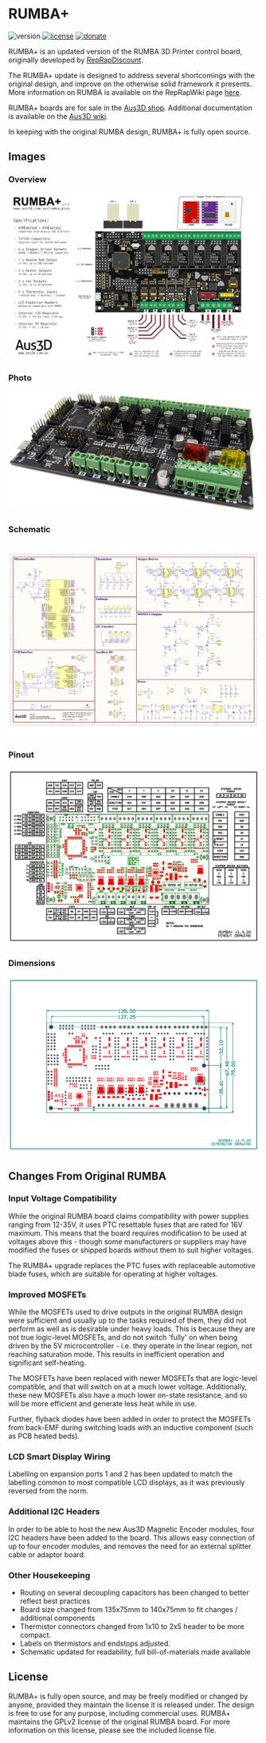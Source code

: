 # RUMBA+
![version](https://img.shields.io/badge/version-1.4.2A-blue)
[![license](https://img.shields.io/badge/license-GPLv2-green)](https://github.com/Aus3D/RUMBA-Plus/blob/master/gpl-2.0.txt)
[![donate](https://img.shields.io/badge/donate-PayPal-green.svg)](https://www.paypal.com/cgi-bin/webscr?cmd=_s-xclick&hosted_button_id=9TH49ER5JUZBW&source=url)

RUMBA+ is an updated version of the RUMBA 3D Printer control board, originally developed by [RepRapDiscount](http://www.reprapdiscount.com/). 

The RUMBA+ update is designed to address several shortcomings with the original design, and improve on the otherwise solid framework it presents. More information on RUMBA is available on the RepRapWiki page [here](http://reprap.org/wiki/RUMBA).

RUMBA+ boards are for sale in the [Aus3D shop](http://aus3d.com.au/rumba-plus). Additional documentation is available on the [Aus3D wiki](http://wiki.aus3d.com.au/RUMBA_Plus).

In keeping with the original RUMBA design, RUMBA+ is fully open source.

## Images
### Overview
![RUMBA+ Overview](https://raw.githubusercontent.com/Aus3D/RUMBA-Plus/master/Resources/Images/OverviewGraphic.png "RUMBA+ Overview")
### Photo
![RUMBA+ Photo](https://raw.githubusercontent.com/Aus3D/RUMBA-Plus/master/Resources/Images/BoardPhoto.jpg "RUMBA+ Photo")
### Schematic
![RUMBA+ Schematic](https://raw.githubusercontent.com/Aus3D/RUMBA-Plus/master/Resources/Images/Schematic.png "RUMBA+ Schematic")
### Pinout
![RUMBA+ Pinout](https://raw.githubusercontent.com/Aus3D/RUMBA-Plus/master/Resources/Images/PinoutDrawing.png "RUMBA+ Pinout")
### Dimensions
![RUMBA+ Dimensions](https://raw.githubusercontent.com/Aus3D/RUMBA-Plus/master/Resources/Images/DimensionDrawing.png "RUMBA+ Dimensions")

## Changes From Original RUMBA
### Input Voltage Compatibility
While the original RUMBA board claims compatibility with power supplies ranging from 12-35V, it uses PTC resettable fuses that are rated for 16V maximum. This means that the board requires modification to be used at voltages above this - though some manufacturers or suppliers may have modified the fuses or shipped boards without them to suit higher voltages.

The RUMBA+ upgrade replaces the PTC fuses with replaceable automotive blade fuses, which are suitable for operating at higher voltages.

### Improved MOSFETs
While the MOSFETs used to drive outputs in the original RUMBA design were sufficient and usually up to the tasks required of them, they did not perform as well as is desirable under heavy loads.
This is because they are not true logic-level MOSFETs, and do not switch 'fully' on when being driven by the 5V microcontroller - i.e. they operate in the linear region, not reaching saturation mode. This results in inefficient operation and significant self-heating.

The MOSFETs have been replaced with newer MOSFETs that are logic-level compatible, and that will switch on at a much lower voltage. Additionally, these new MOSFETs also have a much lower on-state resistance, and so will be more efficient and generate less heat while in use.

Further, flyback diodes have been added in order to protect the MOSFETs from back-EMF during switching loads with an inductive component (such as PCB heated beds).

### LCD Smart Display Wiring
Labelling on expansion ports 1 and 2 has been updated to match the labelling common to most compatible LCD displays, as it was previously reversed from the norm.

### Additional I2C Headers
In order to be able to host the new Aus3D Magnetic Encoder modules, four I2C headers have been added to the board. This allows easy connection of up to four encoder modules, and removes the need for an external splitter cable or adaptor board.

### Other Housekeeping
* Routing on several decoupling capacitors has been changed to better reflect best practices 
* Board size changed from 135x75mm to 140x75mm to fit changes / additional components
* Thermistor connectors changed from 1x10 to 2x5 header to be more compact.
* Labels on thermistors and endstops adjusted.
* Schematic updated for readability, full bill-of-materials made available

## License
RUMBA+ is fully open source, and may be freely modified or changed by anyone, provided they maintain the license it is released under. The design is free to use for any purpose, including commercial uses. RUMBA+ maintains the GPLv2 license of the original RUMBA board. For more information on this license, please see the included license file.
